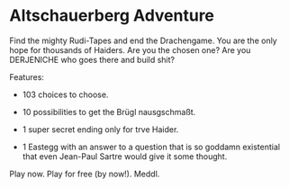 # Altschauerberg Adventure

Find the mighty Rudi-Tapes and end the Drachengame. You are the only hope for thousands of Haiders. Are you the chosen one? Are you DERJENICHE who goes there and build shit?

Features:

- 103 choices to choose.

- 10 possibilities to get the Brügl nausgschmaßt.

- 1 super secret ending only for trve Haider.

- 1 Eastegg with an answer to a question that is so goddamn existential that even Jean-Paul Sartre would give it some thought.



Play now. Play for free (by now!). Meddl. 
